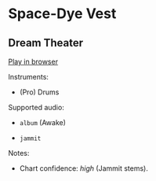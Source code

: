 # Space\-Dye Vest

## Dream Theater


[Play in browser](http://pages.cs.wisc.edu/~tolly/customs/?title=space-dye-vest&artist=dream-theater)

Instruments:

  * (Pro) Drums

Supported audio:

  * `album` (Awake)

  * `jammit`

Notes:

  * Chart confidence: *high* (Jammit stems).

